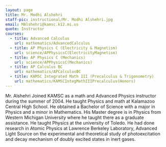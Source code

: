 ```yaml
---
layout: page
title: Mr. Modhi Alshehri
staff-pic: instructional/Mr. Modhi Alshehri.jpg
email: MAlshehri@kamsc.k12.mi.us
quote: Instructor
courses:
  - title: Advanced Calculus
    url: mathematics/AdvancedCalculus
  - title: AP Physics C (Electricity & Magnetism)
    url: science/APPhysicsC(ElectricityMagnetism)
  - title: AP Physics C (Mechanics)
    url: science/APPhysicsC(Mechanics)
  - title: AP Calculus BC
    url: mathematics/APCalculusBC
  - title: KAMSC Integrated Math III (Precalculus & Trigonometry)
    url: mathematics/KAMSCIntegMathIIIPrecalculus(Honors)
---
```

Mr. Alshehri Joined KAMSC as a math and Advanced Physics instructor during the summer of 2004. He taught Physics and math at Kalamazoo Central High School. He obtained a Bachelor of Science with a major in Physics and a minor in Mathematics. His Master degree is in Physics from Western Michigan University where he taught there as a graduate assistance. He taught Physics at the university of Toledo. He had done research in Atomic Physics at Lawrence Berkeley Laboratory, Advanced Light Source on the experimental and theoretical study of photoexcitation and decay mechanism of doubly excited states in inert gases.